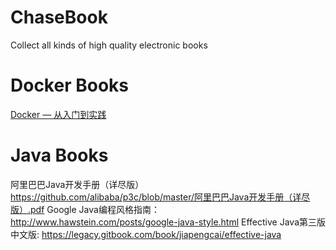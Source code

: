 # ChaseBook
Collect all kinds of high quality electronic books

# Docker Books
[Docker — 从入门到实践](https://docker_practice.gitee.io/)

# Java Books
阿里巴巴Java开发手册（详尽版）https://github.com/alibaba/p3c/blob/master/阿里巴巴Java开发手册（详尽版）.pdf
Google Java编程风格指南：http://www.hawstein.com/posts/google-java-style.html
Effective Java第三版中文版: https://legacy.gitbook.com/book/jiapengcai/effective-java
